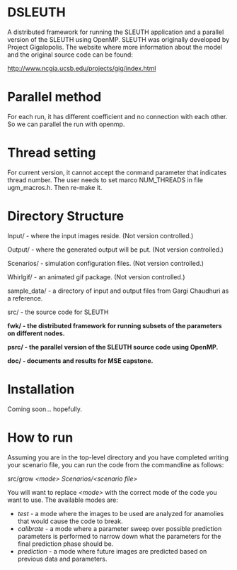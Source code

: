 # DSLEUTH
A distributed framework for running the SLEUTH application and a parallel version of the SLEUTH using OpenMP.  SLEUTH was originally developed by Project Gigalopolis. The website where more information about the model and the original source code can be found:

http://www.ncgia.ucsb.edu/projects/gig/index.html

# Parallel method
For each run, it has different coefficient and no connection with each other. So we can parallel the run with openmp.

# Thread setting
For current version, it cannot accept the conmand parameter that indicates thread number. The user needs to set marco NUM_THREADS in file ugm_macros.h. Then re-make it.

# Directory Structure

Input/ - where the input images reside. (Not version controlled.)

Output/ - where the generated output will be put. (Not version controlled.)

Scenarios/ - simulation configuration files. (Not version controlled.)

Whirlgif/ - an animated gif package. (Not version controlled.)

sample_data/ - a directory of input and output files from Gargi Chaudhuri as a reference.

src/ - the source code for SLEUTH

**fwk/ - the distributed framework for running subsets of the parameters on different nodes.**

**psrc/ - the parallel version of the SLEUTH source code using OpenMP.**

**doc/ - documents and results for MSE capstone.**

# Installation

Coming soon... hopefully.

# How to run

Assuming you are in the top-level directory and you have completed writing your scenario file, you can run the code from the commandline as follows:

src/grow *\<mode\>* *Scenarios/\<scenario file\>*

You will want to replace *\<mode\>* with the correct mode of the code you want to use.  The available modes are:

* *test* - a mode where the images to be used are analyzed for anamolies that would cause the code to break.
* *calibrate* - a mode where a parameter sweep over possible prediction parameters is performed to narrow down what the parameters for the final prediction phase should be.
* *prediction* - a mode where future images are predicted based on previous data and parameters.

